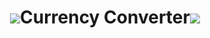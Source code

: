 <h1 align ="center"> <img src="https://img.icons8.com/color/48/000000/python.png"/>Currency Converter<img src="https://img.icons8.com/color/48/000000/python.png"/></h1>
